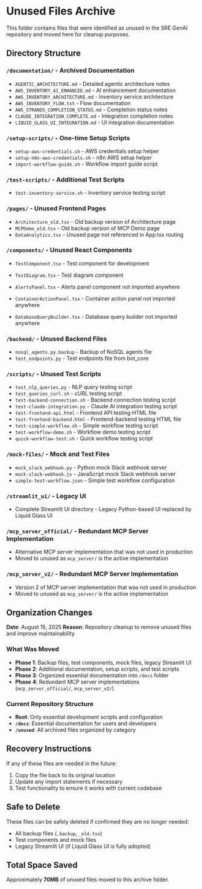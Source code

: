 # Unused Files Archive

This folder contains files that were identified as unused in the SRE GenAI repository and moved here for cleanup purposes.

## Directory Structure

### `/documentation/` - Archived Documentation
- `AGENTIC_ARCHITECTURE.md` - Detailed agentic architecture notes
- `AWS_INVENTORY_AI_ENHANCED.md` - AI enhancement documentation
- `AWS_INVENTORY_ARCHITECTURE.md` - Inventory service architecture
- `AWS_INVENTORY_FLOW.txt` - Flow documentation
- `AWS_STRANDS_COMPLETION_STATUS.md` - Completion status notes
- `CLAUDE_INTEGRATION_COMPLETE.md` - Integration completion notes
- `LIQUID_GLASS_UI_INTEGRATION.md` - UI integration documentation

### `/setup-scripts/` - One-time Setup Scripts
- `setup-aws-credentials.sh` - AWS credentials setup helper
- `setup-n8n-aws-credentials.sh` - n8n AWS setup helper
- `import-workflow-guide.sh` - Workflow import guide script

### `/test-scripts/` - Additional Test Scripts
- `test-inventory-service.sh` - Inventory service testing script

### `/pages/` - Unused Frontend Pages
- `Architecture_old.tsx` - Old backup version of Architecture page
- `MCPDemo_old.tsx` - Old backup version of MCP Demo page  
- `DataAnalytics.tsx` - Unused page not referenced in App.tsx routing

### `/components/` - Unused React Components
- `TestComponent.tsx` - Test component for development
- `TestDiagram.tsx` - Test diagram component

- `AlertsPanel.tsx` - Alerts panel component not imported anywhere
- `ContainerActionPanel.tsx` - Container action panel not imported anywhere
- `DatabaseQueryBuilder.tsx` - Database query builder not imported anywhere

### `/backend/` - Unused Backend Files
- `nosql_agents.py.backup` - Backup of NoSQL agents file
- `test_endpoints.py` - Test endpoints file from bot_core

### `/scripts/` - Unused Test Scripts
- `test_nlp_queries.py` - NLP query testing script
- `test_queries_curl.sh` - cURL testing script
- `test-backend-connection.sh` - Backend connection testing script
- `test-claude-integration.py` - Claude AI integration testing script
- `test-frontend-api.html` - Frontend API testing HTML file
- `test-frontend-backend.html` - Frontend-backend testing HTML file
- `test-simple-workflow.sh` - Simple workflow testing script
- `test-workflow-demo.sh` - Workflow demo testing script
- `quick-workflow-test.sh` - Quick workflow testing script

### `/mock-files/` - Mock and Test Files
- `mock_slack_webhook.py` - Python mock Slack webhook server
- `mock-slack-webhook.js` - JavaScript mock Slack webhook server
- `simple-test-workflow.json` - Simple test workflow configuration

### `/streamlit_ui/` - Legacy UI
- Complete Streamlit UI directory - Legacy Python-based UI replaced by Liquid Glass UI

### `/mcp_server_official/` - Redundant MCP Server Implementation
- Alternative MCP server implementation that was not used in production
- Moved to unused as `mcp_server/` is the active implementation

### `/mcp_server_v2/` - Redundant MCP Server Implementation  
- Version 2 of MCP server implementation that was not used in production
- Moved to unused as `mcp_server/` is the active implementation

## Organization Changes
**Date**: August 15, 2025
**Reason**: Repository cleanup to remove unused files and improve maintainability

### What Was Moved
- **Phase 1**: Backup files, test components, mock files, legacy Streamlit UI
- **Phase 2**: Additional documentation, setup scripts, and test scripts
- **Phase 3**: Organized essential documentation into `/docs` folder
- **Phase 4**: Redundant MCP server implementations (`mcp_server_official/`, `mcp_server_v2/`)

### Current Repository Structure
- **Root**: Only essential development scripts and configuration
- **`/docs`**: Essential documentation for users and developers
- **`/unused`**: All archived files organized by category

## Recovery Instructions
If any of these files are needed in the future:
1. Copy the file back to its original location
2. Update any import statements if necessary
3. Test functionality to ensure it works with current codebase

## Safe to Delete
These files can be safely deleted if confirmed they are no longer needed:
- All backup files (`.backup`, `_old.tsx`)
- Test components and mock files
- Legacy Streamlit UI (if Liquid Glass UI is fully adopted)

## Total Space Saved
Approximately **70MB** of unused files moved to this archive folder.